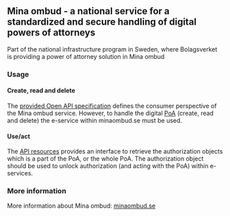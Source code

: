 <h2>Mina ombud - a national service for a standardized and secure handling of digital powers of attorneys</h2>
<p>Part of the national infrastructure program in Sweden, where Bolagsverket is providing a power of attorney solution in Mina ombud</p>

<h3>Usage</h3>
<h4>Create, read and delete</h3>
<p>The <a href="https://github.com/bolagsverket/minaombud/blob/main/dfm_konsument_v1_eng.yaml">provided Open API specification</a> defines the consumer perspective of the Mina ombud service. However, to handle the digital <span title="power of attorney"><ins>PoA</ins></span> (create, read and delete) the e-service within minaombud.se must be used.</p>
<h4>Use/act</h4>
<p>The <a href="https://github.com/bolagsverket/minaombud/blob/main/dfm_konsument_v1_eng.yaml">API resources</a> provides an interface to retrieve the authorization objects which is a part of the PoA, or the whole PoA. The authorization object should be used to unlock authorization (and acting with the PoA) within e-services. </p>
<h3>More information</h3>
<p>More information about Mina ombud: <a href="https:minaombud.se">minaombud.se</a></p>
